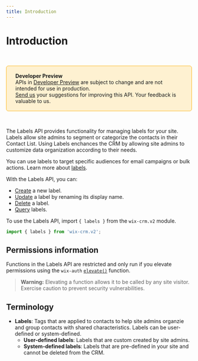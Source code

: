 ```yaml
---
title: Introduction
---
```


# Introduction

&nbsp;
<div style="background-color: #FEF1D1; padding: 18px 24px; border-radius: 6px; border: 1px solid #FDB10C; box-sizing: border-box; display: inline-block">
    <b>Developer Preview</b>
    <br/>
    <span>APIs in <a href="https://www.wix.com/velo/reference/api-overview/developer-preview">Developer Preview</a> are subject to change and are not intended for use in production.<br/><a href="mailto:velo-preview-feedback@wix.com">Send us</a> your suggestions for improving this API. Your feedback is valuable to us.</span>
</div>

&nbsp;

<!-- > **Note:** This module is
> [universal](/api-overview/api-versions#universal-modules).
> Functions in this module can run on both the backend and frontend,
> unless specified otherwise. -->


The Labels API provides functionality for managing labels for your site. Labels allow site admins to segment or categorize the contacts in their Contact List. Using Labels enchances the CRM by allowing site admins to customize data organization according to their needs. 

You can use labels to target specific audiences for email campaigns or bulk actions. Learn more about [labels](https://support.wix.com/en/article/adding-labels-to-contacts-in-your-contact-list).
 
With the Labels API, you can:
- [Create](wix-crm-v2/labels/findorcreatelabel) a new label.
- [Update](wix-crm-v2/labels/renamelabel) a label by renaming its display name.
- [Delete](wix-crm-v2/labels/deletelabel) a label.
- [Query](wix-crm-v2/labels/querylabels) labels.


To use the Labels API, import `{ labels }` from the `wix-crm.v2` module. 

```javascript
import { labels } from 'wix-crm.v2';
```

## Permissions information

Functions in the Labels API are restricted and only run if you elevate permissions using the `wix-auth` [`elevate()`](https://www.wix.com/velo/reference/wix-auth/elevate) function.

<blockquote class='warning'>
<p><strong>Warning:</strong> Elevating a function allows it to be called by any site visitor. Exercise caution to prevent security vulnerabilities.</p>
</blockquote>


## Terminology

- **Labels**: Tags that are applied to contacts to help site admins organzie and group contacts with shared characteristics. Labels can be user-defined or system-defined. 
    - **User-defined labels**: Labels that are custom created by site admins.
    - **System-defined labels**: Labels that are pre-defined in your site and cannot be deleted from the CRM.